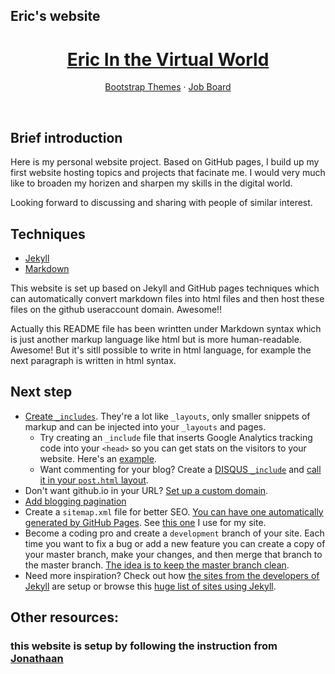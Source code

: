 ## Eric's website
<p align="center">
   <h1 align="center"> <a href="https://trencyclopedia.github.io/"><strong>Eric In the Virtual World</strong></a></h1> 
   
   <p align="center">
   <a href="https://themes.getbootstrap.com/">Bootstrap Themes</a>
   &middot;
   <a href="https://jobs.getbootstrap.com/">Job Board</a>
   <br>
   </p>
</p>

<br>

## Brief introduction
Here is my personal website project. Based on GitHub pages, I build up my first website hosting topics and projects that facinate me. I would very much like to broaden my horizen and sharpen my skills in the digital world. 

Looking forward to discussing and sharing with people of similar interest.

## Techniques
- [Jekyll](https://jekyllrb.com/)
- [Markdown](https://daringfireball.net/projects/markdown/)

This website is set up based on Jekyll and GitHub pages techniques which can automatically convert markdown files into html files and then host these files on the github useraccount domain. Awesome!!

Actually this README file has been wrintten under Markdown syntax which is just another markup language like html but is more human-readable. Awesome! But it's sitll possible to write in html language, for example the next paragraph is written in html syntax.

## Next step
<ul>
	<li><a href="http://yeswejekyll.com/#_includes">Create <code>_includes</code></a>. They're a lot like <code>_layouts</code>, only smaller snippets of markup and can be injected into your <code>_layouts</code> and pages.
		<ul><li>Try creating an <code>_include</code> file that inserts Google Analytics tracking code into your <code>&lt;head&gt;</code> so you can get stats on the visitors to your website. Here's an <a href="https://github.com/jmcglone/jmcglone.github.io/blob/master/_includes/analytics.html">example</a>.</li>
			<li>Want commenting for your blog? Create a <a href="https://github.com/jmcglone/jmcglone.github.io/blob/master/_includes/disqus.html">DISQUS <code>_include</code></a> and <a href="https://github.com/jmcglone/jmcglone.github.io/blob/master/_layouts/post.html">call it in your <code>post.html</code> layout</a>.</li></ul></li>
	<li>Don't want github.io in your URL? <a href="https://help.github.com/articles/setting-up-a-custom-domain-with-github-pages">Set up a custom domain</a>.</li>
	<li><a href="http://jekyllrb.com/docs/pagination/">Add blogging pagination</a></li>
	<li>Create a <code>sitemap.xml</code> file for better SEO. <a href="https://help.github.com/articles/sitemaps-for-github-pages">You can have one automatically generated by GitHub Pages</a>. See <a href="https://github.com/jmcglone/jmcglone.github.io/blob/master/sitemap.xml">this one</a> I use for my site.</li>
	<li>Become a coding pro and create a <code>development</code> branch of your site. Each time you want to fix a bug or add a new feature you can create a copy of your master branch, make your changes, and then merge that branch to the master branch. <a href="https://help.github.com/articles/branching-out">The idea is to keep the master branch clean</a>.</li>
	<li>Need more inspiration? Check out how <a href="http://jekyllrb.com/docs/sites/">the sites from the developers of Jekyll</a> are setup or browse this <a href="https://github.com/jekyll/jekyll/wiki/Sites">huge list of sites using Jekyll</a>.</li>
</ul>


## Other resources:
### this website is setup by following the instruction from [Jonathaan](http://jmcglone.com/guides/github-pages/)
